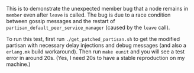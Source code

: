 This is to demonstrate the unexpected member bug that a node remains in `member` even after `leave` is called.
The bug is due to a race condition between gossip messages and the restart of `partisan_default_peer_service_manager` (caused by the `leave` call).

To run this test, first run `./get_patched_partisan.sh` to get the modified partisan with necessary delay injections and debug messages (and also a `erlang.mk` build workaround).
Then run `make eunit` and you will see a test error in around 20s. (Yes, I need 20s to have a stable reproduction on my machine.)
